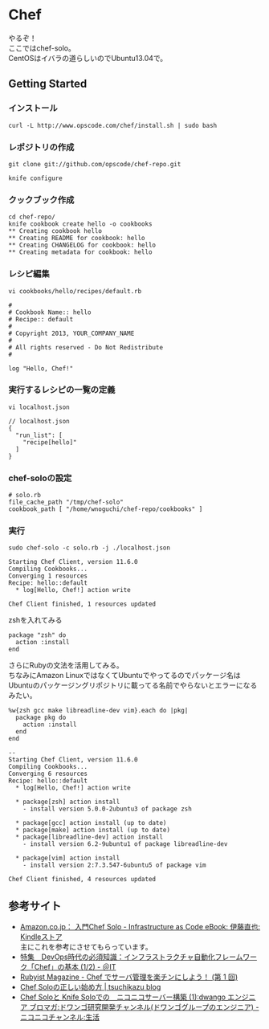 # Chef

やるぞ！  
ここではchef-solo。  
CentOSはイバラの道らしいのでUbuntu13.04で。

## Getting Started

### インストール

```
curl -L http://www.opscode.com/chef/install.sh | sudo bash
```

### レポジトリの作成

```
git clone git://github.com/opscode/chef-repo.git
```

```
knife configure
```

### クックブック作成

```
cd chef-repo/
knife cookbook create hello -o cookbooks
** Creating cookbook hello
** Creating README for cookbook: hello
** Creating CHANGELOG for cookbook: hello
** Creating metadata for cookbook: hello
```

### レシピ編集

```
vi cookbooks/hello/recipes/default.rb

#
# Cookbook Name:: hello
# Recipe:: default
#
# Copyright 2013, YOUR_COMPANY_NAME
#
# All rights reserved - Do Not Redistribute
#

log "Hello, Chef!"
```

### 実行するレシピの一覧の定義

```
vi localhost.json

// localhost.json
{
  "run_list": [
    "recipe[hello]"
  ]
}

```

### chef-soloの設定

```
# solo.rb
file_cache_path "/tmp/chef-solo"
cookbook_path [ "/home/wnoguchi/chef-repo/cookbooks" ]
```

### 実行

```
sudo chef-solo -c solo.rb -j ./localhost.json

Starting Chef Client, version 11.6.0
Compiling Cookbooks...
Converging 1 resources
Recipe: hello::default
  * log[Hello, Chef!] action write

Chef Client finished, 1 resources updated

```

zshを入れてみる

```
package "zsh" do
  action :install
end

```

さらにRubyの文法を活用してみる。  
ちなみにAmazon LinuxではなくてUbuntuでやってるのでパッケージ名はUbuntuのパッケージングリポジトリに載ってる名前でやらないとエラーになるみたい。

```
%w{zsh gcc make libreadline-dev vim}.each do |pkg|
  package pkg do
    action :install
  end
end

--
Starting Chef Client, version 11.6.0
Compiling Cookbooks...
Converging 6 resources
Recipe: hello::default
  * log[Hello, Chef!] action write

  * package[zsh] action install
    - install version 5.0.0-2ubuntu3 of package zsh

  * package[gcc] action install (up to date)
  * package[make] action install (up to date)
  * package[libreadline-dev] action install
    - install version 6.2-9ubuntu1 of package libreadline-dev

  * package[vim] action install
    - install version 2:7.3.547-6ubuntu5 of package vim

Chef Client finished, 4 resources updated
```

## 参考サイト

- [Amazon.co.jp： 入門Chef Solo - Infrastructure as Code eBook: 伊藤直也: Kindleストア](http://www.amazon.co.jp/%E5%85%A5%E9%96%80Chef-Solo-Infrastructure-Code-ebook/dp/B00BSPH158)  
主にこれを参考にさせてもらっています。
- [特集　DevOps時代の必須知識：インフラストラクチャ自動化フレームワーク「Chef」の基本 (1/2) - ＠IT](http://www.atmarkit.co.jp/ait/articles/1305/24/news003.html)
- [Rubyist Magazine - Chef でサーバ管理を楽チンにしよう！ (第 1 回)](http://magazine.rubyist.net/?0035-ChefInDECOLOG)
- [Chef Soloの正しい始め方 | tsuchikazu blog](http://tsuchikazu.net/chef_solo_start/)
- [Chef Soloと Knife Soloでの　ニコニコサーバー構築 (1):dwango エンジニア ブロマガ:ドワンゴ研究開発チャンネル(ドワンゴグループのエンジニア) - ニコニコチャンネル:生活](http://ch.nicovideo.jp/dwango-engineer/blomaga/ar311555)
